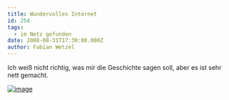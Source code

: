 ```yaml
---
title: Wundervolles Internet
id: 254
tags:
  - im Netz gefunden
date: 2008-08-31T17:30:00.000Z
author: Fabian Wetzel
---
```


Ich weiß nicht richtig, was mir die Geschichte sagen soll, aber es ist sehr nett gemacht.

[![image](https://az275061.vo.msecnd.net/blogmedia/2008/08/image.png)](http://www.itsawonderfulinternet.com/)
